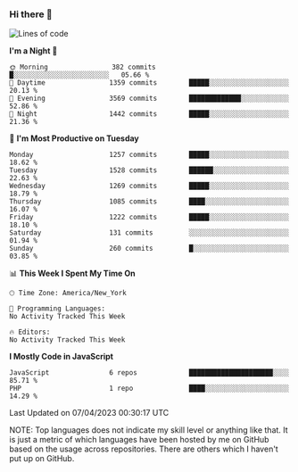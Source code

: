 ### Hi there 👋

<!--
**LynxJinxxy/LynxJinxxy** is a ✨ _special_ ✨ repository because its `README.md` (this file) appears on your GitHub profile.

Here are some ideas to get you started:

- 🔭 I’m currently working on ...
- 🌱 I’m currently learning ...
- 👯 I’m looking to collaborate on ...
- 🤔 I’m looking for help with ...
- 💬 Ask me about ...
- 📫 How to reach me: ...
- 😄 Pronouns: ...
- ⚡ Fun fact: ...
-->

<!--START_SECTION:waka-->
![Lines of code](https://img.shields.io/badge/From%20Hello%20World%20I%27ve%20Written-15.0%20million%20lines%20of%20code-blue)

**I'm a Night 🦉** 

```text
🌞 Morning                382 commits         █░░░░░░░░░░░░░░░░░░░░░░░░   05.66 % 
🌆 Daytime                1359 commits        █████░░░░░░░░░░░░░░░░░░░░   20.13 % 
🌃 Evening                3569 commits        █████████████░░░░░░░░░░░░   52.86 % 
🌙 Night                  1442 commits        █████░░░░░░░░░░░░░░░░░░░░   21.36 % 
```
📅 **I'm Most Productive on Tuesday** 

```text
Monday                   1257 commits        █████░░░░░░░░░░░░░░░░░░░░   18.62 % 
Tuesday                  1528 commits        ██████░░░░░░░░░░░░░░░░░░░   22.63 % 
Wednesday                1269 commits        █████░░░░░░░░░░░░░░░░░░░░   18.79 % 
Thursday                 1085 commits        ████░░░░░░░░░░░░░░░░░░░░░   16.07 % 
Friday                   1222 commits        █████░░░░░░░░░░░░░░░░░░░░   18.10 % 
Saturday                 131 commits         ░░░░░░░░░░░░░░░░░░░░░░░░░   01.94 % 
Sunday                   260 commits         █░░░░░░░░░░░░░░░░░░░░░░░░   03.85 % 
```


📊 **This Week I Spent My Time On** 

```text
🕑︎ Time Zone: America/New_York

💬 Programming Languages: 
No Activity Tracked This Week

🔥 Editors: 
No Activity Tracked This Week
```

**I Mostly Code in JavaScript** 

```text
JavaScript               6 repos             █████████████████████░░░░   85.71 % 
PHP                      1 repo              ████░░░░░░░░░░░░░░░░░░░░░   14.29 % 
```




 Last Updated on 07/04/2023 00:30:17 UTC
<!--END_SECTION:waka-->
NOTE: Top languages does not indicate my skill level or anything like that. It is just a metric of which languages have been hosted by me on GitHub based on the usage across repositories. There are others which I haven't put up on GitHub.
